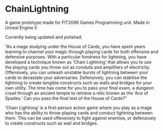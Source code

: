 # ChainLightning

A game prototype made for FIT2096 Games Programming unit.
Made in Unreal Engine 5

Currently being updated and polished.

“As a mage studying under the House of Cards, you have spent years learning to channel your magic through playing cards for both offensive and defensive purposes. 
With a particular fondness for lightning, you have developed a technique known as ‘Chain Lightning’ that allows you to use the playing cards you throw out as conduits and amplifiers of electricity. \
Offensively, you can unleash unstable bursts of lightning between your cards to devastate your adversaries. 
Defensively, you can stabilise the lightning to create tangible constructs such as walls and bridges for your own utility. 
The time has come for you to pass your final exam, a dungeon crawl through an ancient temple to retrieve a relic known as the ‘Ace of Spades.’ 
Can you pass the final test of the House of Cards?”

‘Chain Lightning’ is a first-person action game where you play as a mage who has the ability to throw playing cards and conduct lightning between them. 
This can be used offensively to fight against enemies, or defensively to create constructs such as wall and bridges.
